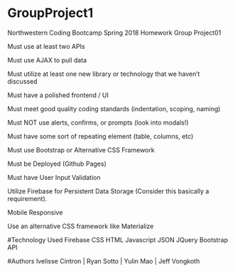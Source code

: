 # GroupProject1

Northwestern Coding Bootcamp Spring 2018 Homework Group Project01

Must use at least two APIs

Must use AJAX to pull data

Must utilize at least one new library or technology that we haven’t discussed

Must have a polished frontend / UI

Must meet good quality coding standards (indentation, scoping, naming)

Must NOT use alerts, confirms, or prompts (look into modals!)

Must have some sort of repeating element (table, columns, etc)

Must use Bootstrap or Alternative CSS Framework

Must be Deployed (Github Pages)

Must have User Input Validation

Utilize Firebase for Persistent Data Storage (Consider this basically a requirement).

Mobile Responsive

Use an alternative CSS framework like Materialize

#Technology Used Firebase CSS HTML Javascript JSON JQuery Bootstrap API

#Authors Ivelisse Cintron | Ryan Sotto | Yulin Mao | Jeff Vongkoth
